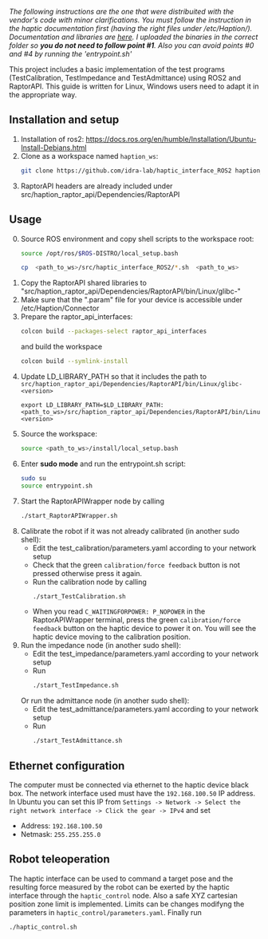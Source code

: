 *The following instructions are the one that were distribuited with the vendor's code with minor clarifications. You must follow the instruction in the haptic documentation first (having the right files under /etc/Haption/). Documentation and libraries are [here](https://drive.google.com/drive/folders/1g4NHb75PtUcHunHAImuzkCfoDhdFXWoR?usp=drive_link). I uploaded the binaries in the correct folder so ***you do not need to follow point #1***. Also you can avoid points #0 and #4 by running the 'entrypoint.sh'*

This project includes a basic implementation of the test programs (TestCalibration, TestImpedance and TestAdmittance) using ROS2 and RaptorAPI.
This guide is written for Linux, Windows users need to adapt it in the appropriate way.

## Installation and setup
1. Installation of ros2: 
https://docs.ros.org/en/humble/Installation/Ubuntu-Install-Debians.html
2. Clone as a workspace named `haption_ws`:
    ```bash
    git clone https://github.com/idra-lab/haptic_interface_ROS2 haption_ws
    ```
3. RaptorAPI headers are already included under src/haption_raptor_api/Dependencies/RaptorAPI
## Usage
0. Source ROS environment and copy shell scripts to the workspace root:
    ```bash
    source /opt/ros/$ROS-DISTRO/local_setup.bash
    ```
    ```bash
    cp  <path_to_ws>/src/haptic_interface_ROS2/*.sh  <path_to_ws>
    ```
1. Copy the RaptorAPI shared libraries to "src/haption_raptor_api/Dependencies/RaptorAPI/bin/Linux/glibc-<version>"
2. Make sure that the ".param" file for your device is accessible under /etc/Haption/Connector
3. Prepare the raptor_api_interfaces:
    ```bash
    colcon build --packages-select raptor_api_interfaces
    ```
    and build the workspace
    ```bash
    colcon build --symlink-install
    ```
4. Update LD_LIBRARY_PATH so that it includes the path to `src/haption_raptor_api/Dependencies/RaptorAPI/bin/Linux/glibc-<version>`  
    ```
    export LD_LIBRARY_PATH=$LD_LIBRARY_PATH:<path_to_ws>/src/haption_raptor_api/Dependencies/RaptorAPI/bin/Linux/glibc-<version>
    ```
5. Source the workspace:
    ```bash
    source <path_to_ws>/install/local_setup.bash
    ```
6. Enter **sudo mode** and run the entrypoint.sh script:
    ```bash
    sudo su
    source entrypoint.sh
    ```
7. Start the RaptorAPIWrapper node by calling 
    ```bash
    ./start_RaptorAPIWrapper.sh
    ```
8. Calibrate the robot if it was not already calibrated (in another sudo shell):
    - Edit the test_calibration/parameters.yaml according to your network setup
    - Check that the green `calibration/force feedback` button is not pressed otherwise press it again.
    - Run the calibration node by calling 
        ```bash
        ./start_TestCalibration.sh
        ```
    - When you read `C_WAITINGFORPOWER: P_NOPOWER` in the RaptorAPIWrapper terminal, press the green `calibration/force feedback` button on the haptic device to power it on.
    You will see the haptic device moving to the calibration position.
9. Run the impedance node (in another sudo shell):
    - Edit the test_impedance/parameters.yaml according to your network setup
    - Run 
        ```bash
        ./start_TestImpedance.sh
        ```
    Or run the admittance node (in another sudo shell):
    - Edit the test_admittance/parameters.yaml according to your network setup
    - Run 
        ```bash
        ./start_TestAdmittance.sh
        ```
## Ethernet configuration
The computer must be connected via ethernet to the haptic device black box. The network interface used must have the `192.168.100.50` IP address. In Ubuntu you can set this IP from `Settings -> Network -> Select the right network interface -> Click the gear -> IPv4` and set
- Address: `192.168.100.50`
- Netmask: `255.255.255.0`
## Robot teleoperation
The haptic interface can be used to command a target pose and the resulting force measured by the robot can be
exerted by the haptic interface through the `haptic_control` node. Also a safe XYZ cartesian position zone limit is implemented. Limits can be changes modifyng the parameters in `haptic_control/parameters.yaml`.
Finally run
```bash
./haptic_control.sh
```


    
    
    

